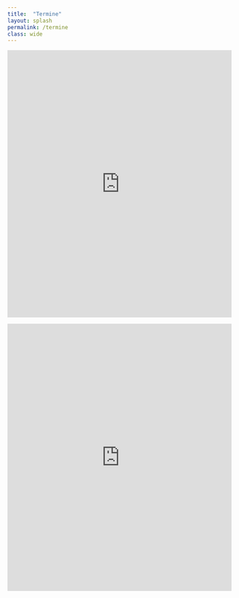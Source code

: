 ```yaml
---
title:  "Termine"
layout: splash
permalink: /termine
class: wide
---
```

<p> </p>

<iframe src="https://wechange.de/project/klimastreik-landau/event/calendar/# height=600&amp;wkst=2&amp;bgcolor=%23d7f2e0&amp;ctz=Europe%2FLondon&amp;src=bXIzNmRiOGMydmhkbm43a2I0NTA5bTB0ZzRAZ3JvdXAuY2FsZW5kYXIuZ29vZ2xlLmNvbQ&amp;color=%23EF6C00&amp;showNav=1&amp;showTabs=1&amp;title=FfF%20Landau%20Termine&amp;showTz=0&amp;showPrint=0&amp;showTitle=0&amp;showDate=1&amp;showCalendars=0" style="border-width:0" width="100%" height="600" frameborder="0" scrolling="no"></iframe>

<p> </p>

<iframe src="https://calendar.google.com/calendar/embed?height=600&amp;wkst=2&amp;bgcolor=%23d7f2e0&amp;ctz=Europe%2FLondon&amp;src=bXIzNmRiOGMydmhkbm43a2I0NTA5bTB0ZzRAZ3JvdXAuY2FsZW5kYXIuZ29vZ2xlLmNvbQ&amp;color=%23EF6C00&amp;showNav=1&amp;showTabs=1&amp;title=FfF%20Landau%20Termine&amp;showTz=0&amp;showPrint=0&amp;showTitle=0&amp;showDate=1&amp;showCalendars=0" style="border-width:0" width="100%" height="600" frameborder="0" scrolling="no"></iframe>
